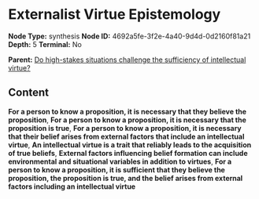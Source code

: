 # Externalist Virtue Epistemology

**Node Type:** synthesis
**Node ID:** 4692a5fe-3f2e-4a40-9d4d-0d2160f81a21
**Depth:** 5
**Terminal:** No

**Parent:** [Do high-stakes situations challenge the sufficiency of intellectual virtue?](do-high-stakes-situations-challenge-the-sufficiency-of-intellectual-virtue-antithesis-7c37baaf-783f-428a-9360-52548cac9443.md)

## Content

**For a person to know a proposition, it is necessary that they believe the proposition**, **For a person to know a proposition, it is necessary that the proposition is true**, **For a person to know a proposition, it is necessary that their belief arises from external factors that include an intellectual virtue**, **An intellectual virtue is a trait that reliably leads to the acquisition of true beliefs**, **External factors influencing belief formation can include environmental and situational variables in addition to virtues**, **For a person to know a proposition, it is sufficient that they believe the proposition, the proposition is true, and the belief arises from external factors including an intellectual virtue**
